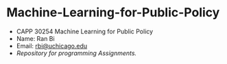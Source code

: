 # Machine-Learning-for-Public-Policy
* CAPP 30254 Machine Learning for Public Policy 
* Name: Ran Bi
* Email: rbi@uchicago.edu
* *Repository for programming Assignments.*

